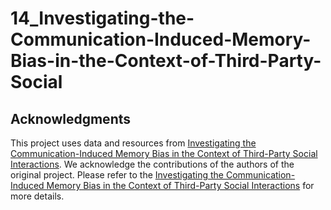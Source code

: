 # 14_Investigating-the-Communication-Induced-Memory-Bias-in-the-Context-of-Third-Party-Social

## Acknowledgments

This project uses data and resources from [Investigating the Communication-Induced Memory Bias in the Context of Third-Party Social Interactions](https://osf.io/mp9td/). We acknowledge the contributions of the authors of the original project. Please refer to the [Investigating the Communication-Induced Memory Bias in the Context of Third-Party Social Interactions](https://osf.io/mp9td/) for more details.

